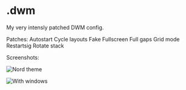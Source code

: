 # .dwm
My very intensly patched DWM config.

Patches:
Autostart
Cycle layouts
Fake Fullscreen
Full gaps
Grid mode
Restartsig
Rotate stack

Screenshots:

![Nord theme](https://i.imgur.com/ZTrx3yT.png)

![With windows](https://i.imgur.com/2sEzZgh.png)
